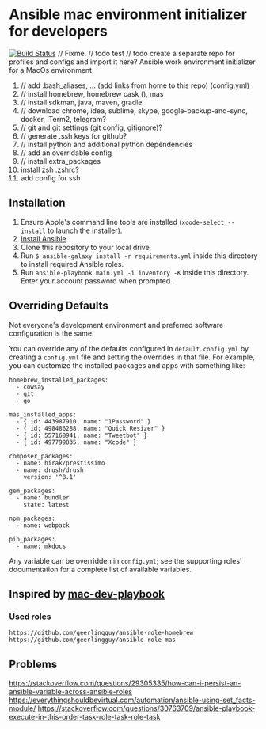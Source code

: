 # Ansible mac environment initializer for developers
[![Build Status](https://travis-ci.org/GlaIZier/mac-dev-environment.svg?branch=master)](https://travis-ci.org/GlaIZier/mac-dev-environment)
// Fixme.
// todo test
// todo create a separate repo for profiles and configs and import it here?
Ansible work environment initializer for a MacOs environment

1. // add .bash_aliases, ... (add links from home to this repo) (config.yml)
2. // install homebrew, homebrew cask (), mas
2. // install sdkman, java, maven, gradle
3. // download chrome, idea, sublime, skype, google-backup-and-sync, docker, iTerm2, telegram?
4. // git and git settings (git config, gitignore)?
5. // generate .ssh keys for github?
6. // install python and additional python dependencies
8. // add an overridable config
9. // install extra_packages
10. install zsh .zshrc?
11. add config for ssh

## Installation

  1. Ensure Apple's command line tools are installed (`xcode-select --install` to launch the installer).
  2. [Install Ansible](http://docs.ansible.com/intro_installation.html).
  3. Clone this repository to your local drive.
  4. Run `$ ansible-galaxy install -r requirements.yml` inside this directory to install required Ansible roles.
  5. Run `ansible-playbook main.yml -i inventory -K` inside this directory. Enter your account password when prompted.

## Overriding Defaults

Not everyone's development environment and preferred software configuration is the same.

You can override any of the defaults configured in `default.config.yml` by creating a `config.yml` file and setting the overrides in that file. For example, you can customize the installed packages and apps with something like:

    homebrew_installed_packages:
      - cowsay
      - git
      - go
    
    mas_installed_apps:
      - { id: 443987910, name: "1Password" }
      - { id: 498486288, name: "Quick Resizer" }
      - { id: 557168941, name: "Tweetbot" }
      - { id: 497799835, name: "Xcode" }
    
    composer_packages:
      - name: hirak/prestissimo
      - name: drush/drush
        version: '^8.1'
    
    gem_packages:
      - name: bundler
        state: latest
    
    npm_packages:
      - name: webpack
    
    pip_packages:
      - name: mkdocs

Any variable can be overridden in `config.yml`; see the supporting roles' documentation for a complete list of available variables.

## Inspired by [mac-dev-playbook](https://github.com/geerlingguy/mac-dev-playbook) 
### Used roles
```
https://github.com/geerlingguy/ansible-role-homebrew
https://github.com/geerlingguy/ansible-role-mas
```

## Problems
https://stackoverflow.com/questions/29305335/how-can-i-persist-an-ansible-variable-across-ansible-roles
https://everythingshouldbevirtual.com/automation/ansible-using-set_facts-module/
https://stackoverflow.com/questions/30763709/ansible-playbook-execute-in-this-order-task-role-task-role-task
